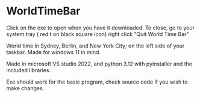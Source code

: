 # WorldTimeBar

Click on the exe to open when you have it downloaded.   To close, go to your system tray ( red t on black square icon) right click "Quit World Time Bar"


World time in Sydney, Berlin, and New York City; on the left side of your taskbar.  Made for windows 11 in mind.  

Made in microsoft VS studio 2022, and python 3.12 with pyinstaller and the included libraries.

Exe should work for the basic program, check source code if you wish to make changes.








